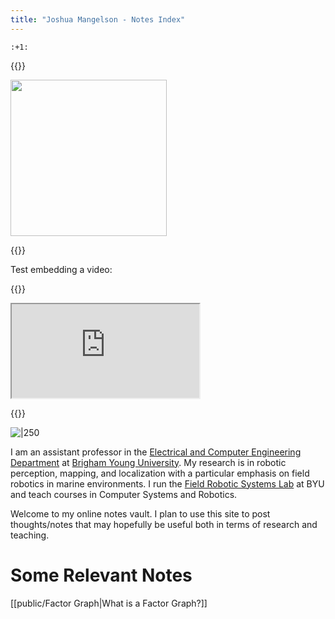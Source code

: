 ```yaml
---
title: "Joshua Mangelson - Notes Index"
---
```

```
:+1:
```



{{<rawhtml>}}
<p><img src="https://jmangelson.github.io/quartz/public/pub_attachments/JMangelsonSmall.jpg" 
     width="250" /></p>
<p>{{</rawhtml>}}</p>

 

Test embedding a video:

<p>{{<rawhtml>}}</p>
<iframe src="https://www.youtube.com/embed/NnTvZWp5Q7o"></iframe>
<p>{{</rawhtml>}}</p>





![|250](https://jmangelson.github.io/quartz/public/pub_attachments/JMangelsonSmall.jpg)

I am an assistant professor in the [Electrical and Computer Engineering Department](https://ece.byu.edu/) at [Brigham Young University](https://www.byu.edu/). My research is in robotic perception, mapping, and localization with a particular emphasis on field robotics in marine environments.  I run the [Field Robotic Systems Lab](https://frostlab.byu.edu/) at BYU and teach courses in Computer Systems and Robotics.

Welcome to my online notes vault. I plan to use this site to post thoughts/notes that may hopefully be useful both in terms of research and teaching. 

# Some Relevant Notes
[[public/Factor Graph|What is a Factor Graph?]]

